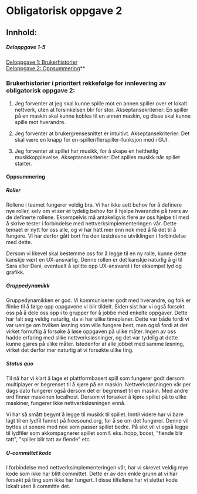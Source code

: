 # Obligatorisk oppgave 2



## Innhold:
##### Deloppgave 1-5
[Deloppgave 1: Brukerhistorier](https://git.app.uib.no/inf112-oblig/inf112.22v.libgdx-template/-/blob/master/Deliverables/ObligatoriskOppgave2.md#deloppgave-1)<br>
[Deloppgave 2: Oppsummering](https://git.app.uib.no/inf112-oblig/inf112.22v.libgdx-template/-/blob/master/Deliverables/ObligatoriskOppgave1.md#deloppgave-5)**

### Brukerhistorier i prioritert rekkefølge for innlevering av obligatorisk oppgave 2:
1) Jeg forventer at jeg skal kunne spille mot en annen spiller over et lokalt nettverk, uten at forsinkelsen blir for stor.
Akseptansekriterier: En spiller på en maskin skal kunne kobles til en annen maskin, og disse skal kunne spille mot hverandre.

2) Jeg forventer at brukergrensesnittet er intuitivt.
Akseptansekriterier: Det skal være en knapp for en-spiller/flerspiller-funksjon med i GUI.

3) Jeg forventer at spillet har musikk, for å skape en helthetlig musikkopplevelse.
Akseptansekriterier: Det spilles musikk når spillet starter.


#### Oppsummering

##### Roller
Rollene i teamet fungerer veldig bra. Vi har ikke sett behov for å definere nye roller, selv om vi ser et tydelig behov for å hjelpe hverandre på tvers av de definerte rollene. Eksempelvis må antakeligvis flere av oss hjelpe til med å skrive tester i forbindelse med nettverksimplementeringen vår. Dette temaet er nytt for oss alle, og vi har hatt mer enn nok med å få det til å fungere. Vi har derfor gått bort fra den testdrevne utviklingen i forbindelse med dette. 

Dersom vi likevel skal bestemme oss for å legge til en ny rolle, kunne dette kanskje vært en UX-ansvarlig. Denne rollen er det kanskje naturlig å gi til Sara eller Dani, eventuelt å splitte opp UX-ansvaret i for eksempel lyd og grafikk.

##### Gruppedynamikk
Gruppedynamikken er god. Vi kommuniserer godt med hverandre, og folk er flinke til å følge opp oppgavene vi blir tildelt. Siden sist har vi også forsøkt oss på å dele oss opp i to grupper for å jobbe med enkelte oppgaver. Dette har falt seg veldig naturlig, da vi har ulike timeplaner. Dette var både fordi vi var uenige om hvilken løsning som ville fungere best, men også fordi at det virket fornuftig å forsøke å løse oppgaven på ulike måter. Ingen av oss hadde erfaring med slike nettverksløsninger, og det var tydelig at dette kunne gjøres på ulike måter. Istedenfor at alle jobbet med samme løsning, virket det derfor mer naturlig at vi forsøkte ulike ting.	

##### Status quo
Til nå har vi klart å lage et plattformbasert spill som fungerer godt dersom multiplayer er begrenset til å kjøre på en maskin. Nettverksløsningen vår per dags dato fungerer også dersom det er begrenset til en maskin. Med andre ord finner maskinen localhost. Dersom vi forsøker å kjøre spillet på to ulike maskiner, fungerer ikke nettverksløsningen ennå.

Vi har så smått begynt å legge til musikk til spillet. Inntil videre har vi bare lagt til en lydfil funnet på freesound.org, for å se om det fungerer. Denne vil byttes ut senere med noe som passer spillet bedre. På sikt vil vi også legge til lydfiler som akkompagnerer spillet som f. eks. hopp, boost, "fiende blir tatt", "spiller blir tatt av fiende" etc.

##### U-committet kode
I forbindelse med nettverksimplementeringen vår, har vi skrevet veldig mye kode som ikke har blitt committet. Dette er av den enkle grunn at vi har forsøkt på ting som ikke har fungert. I disse tilfellene har vi slettet kode lokalt uten å committe det.
